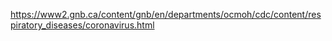 https://www2.gnb.ca/content/gnb/en/departments/ocmoh/cdc/content/respiratory_diseases/coronavirus.html
